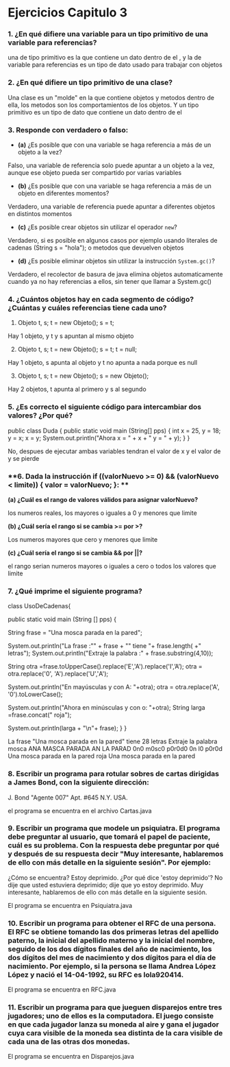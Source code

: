 # Ejercicios Capitulo 3

### **1. ¿En qué difiere una variable para un tipo primitivo de una variable para referencias?**

una de tipo primitivo es la que contiene un dato dentro de el , y la de variable para referencias es un tipo de dato usado para trabajar con objetos 

### **2. ¿En qué difiere un tipo primitivo de una clase?**

Una clase es un "molde" en la que contiene objetos y metodos dentro de ella, los metodos son los comportamientos de los objetos. Y un tipo primitivo es un tipo de dato que contiene un dato dentro de el 

### **3. Responde con verdadero o falso:**
- **(a)** ¿Es posible que con una variable se haga referencia a más de un objeto a la vez?  

Falso, una variable de referencia solo puede apuntar a un objeto a la vez, aunque ese objeto pueda ser compartido por varias variables

- **(b)** ¿Es posible que con una variable se haga referencia a más de un objeto en diferentes momentos?

Verdadero, una variable de referencia puede apuntar a diferentes objetos en distintos momentos

- **(c)** ¿Es posible crear objetos sin utilizar el operador `new`?

Verdadero, si es posible en algunos casos por ejemplo usando literales de cadenas (String s = "hola"); o metodos que devuelven objetos

- **(d)** ¿Es posible eliminar objetos sin utilizar la instrucción `System.gc()`?

Verdadero, el recolector de basura de java elimina objetos automaticamente cuando ya no hay referencias a ellos, sin tener que llamar a System.gc()

### **4. ¿Cuántos objetos hay en cada segmento de código? ¿Cuántas y cuáles referencias tiene cada uno?**

1. Objeto t, s;
t = new Objeto();
s = t;

Hay 1 objeto, y t y s apuntan al mismo objeto

2. Objeto t, s;
t = new Objeto();
s = t;
t = null;

Hay 1 objeto, s apunta al objeto y t no apunta a nada porque es null

3. Objeto t, s;
t = new Objeto();
s = new Objeto();

Hay 2 objetos, t apunta al primero y s al segundo

### **5. ¿Es correcto el siguiente código para intercambiar dos valores? ¿Por qué?**

public class Duda {
  public static void main (String[] pps) {
    int x = 25, y = 18;
    y = x;
    x = y;
    System.out.println("Ahora x = " + x + " y = " + y);
  }
}

No, despues de ejecutar ambas variables tendran el valor de x y el valor de y se pierde

### **6. Dada la instrucción if ((valorNuevo >= 0) && (valorNuevo < limite)) { valor = valorNuevo; }: **

**(a) ¿Cuál es el rango de valores válidos para asignar valorNuevo?**

los numeros reales, los mayores o iguales a 0 y menores que limite

**(b) ¿Cuál sería el rango si se cambia >= por >?**

Los numeros mayores que cero y menores que limite

**(c) ¿Cuál sería el rango si se cambia && por ||?**

el rango serian numeros mayores o iguales a cero o todos los valores que limite


### **7. ¿Qué imprime el siguiente programa?**

class UsoDeCadenas{

public static void main (String [] pps) {

String frase = "Una mosca parada en la pared";

System.out.println("La frase :\"" + frase + "\" tiene "+ frase.length(
+" letras");
System.out.println("Extraje la palabra :" + frase.substring(4,10));

String otra =frase.toUpperCase().replace('E','A').replace('I',’A’);
otra = otra.replace('0', 'A').replace('U','А');

System.out.println("En mayúsculas y con A: "+otra);
otra = otra.replace('A', '0').toLowerCase();

System.out.println("Ahora en minúsculas y con o: "+otra);
String larga =frase.concat(" roja");

System.out.println(larga + "\n"+ frase);
}
}


La frase "Una mosca parada en la pared" tiene 28 letras
Extraje la palabra mosca
ANA MASCA PARADA AN LA PARAD
0n0 m0sc0 p0r0d0 0n l0 p0r0d
Una mosca parada en la pared roja
Una mosca parada en la pared


### **8. Escribir un programa para rotular sobres de cartas dirigidas a James Bond, con la siguiente dirección:**

J. Bond
"Agente 007"
Apt. #645 N.Y.
USA.

el programa se encuentra en el archivo Cartas.java

### **9. Escribir un programa que modele un psiquiatra. El programa debe preguntar al usuario, que tomará el papel de paciente, cuál es su problema. Con la respuesta debe preguntar por qué y después de su respuesta decir "Muy interesante, hablaremos de ello con más detalle en la siguiente sesión". Por ejemplo:**

¿Cómo se encuentra?
Estoy deprimido.
¿Por qué dice 'estoy deprimido'?
No dije que usted estuviera deprimido; dije que yo estoy deprimido.
Muy interesante, hablaremos de ello con más detalle en la siguiente
sesión.


El programa se encuentra en Psiquiatra.java

### **10. Escribir un programa para obtener el RFC de una persona. El RFC se obtiene tomando las dos primeras letras del apellido paterno, la inicial del apellido materno y la inicial del nombre, seguido de los dos dígitos finales del año de nacimiento, los dos dígitos del mes de nacimiento y dos dígitos para el día de nacimiento. Por ejemplo, si la persona se llama Andrea López López y nació el 14-04-1992, su RFC es lola920414.**

El programa se encuentra en RFC.java



### **11.  Escribir un programa para que jueguen disparejos entre tres jugadores; uno de ellos es la computadora. El juego consiste en que cada jugador lanza su moneda al aire y gana el jugador cuya cara visible de la moneda sea distinta de la cara visible de cada una de las otras dos monedas.**

El programa se encuentra en Disparejos.java

